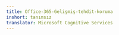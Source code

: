 ```yaml
---
title: Office-365-Gelişmiş-tehdit-koruma
inshort: tanımsız
translator: Microsoft Cognitive Services
---
```




